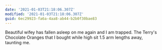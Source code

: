 ```yaml
---
date: '2021-01-03T21:18:06.307Z'
modified: '2021-01-03T21:18:06.307Z'
guid: 6ec29923-fa6a-4aa8-ab44-b2b0f30bae83
---
```

Beautiful wifey has fallen asleep on me again and I am trapped. The Terry's Chocolate Oranges that I bought while high sit 1.5 arm lengths away, taunting me.
